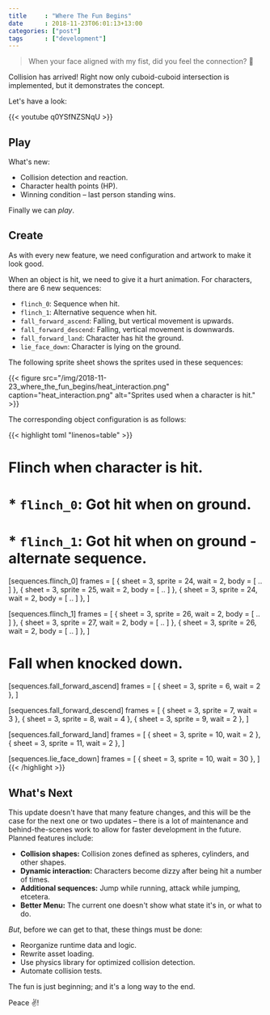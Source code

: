 ```yaml
---
title     : "Where The Fun Begins"
date      : 2018-11-23T06:01:13+13:00
categories: ["post"]
tags      : ["development"]
---
```


> When your face aligned with my fist, did you feel the connection? :punch:

Collision has arrived! Right now only cuboid-cuboid intersection is implemented, but it demonstrates the concept.

Let's have a look:

{{< youtube q0YSfNZSNqU >}}

## Play

What's new:

* Collision detection and reaction.
* Character health points (HP).
* Winning condition &ndash; last person standing wins.

Finally we can *play*.

## Create

As with every new feature, we need configuration and artwork to make it look good.

When an object is hit, we need to give it a hurt animation. For characters, there are 6 new sequences:

* `flinch_0`: Sequence when hit.
* `flinch_1`: Alternative sequence when hit.
* `fall_forward_ascend`: Falling, but vertical movement is upwards.
* `fall_forward_descend`: Falling, vertical movement is downwards.
* `fall_forward_land`: Character has hit the ground.
* `lie_face_down`: Character is lying on the ground.

The following sprite sheet shows the sprites used in these sequences:

{{< figure src="/img/2018-11-23_where_the_fun_begins/heat_interaction.png" caption="heat_interaction.png" alt="Sprites used when a character is hit." >}}

The corresponding object configuration is as follows:

{{< highlight toml "linenos=table" >}}
# Flinch when character is hit.
#
# * `flinch_0`: Got hit when on ground.
# * `flinch_1`: Got hit when on ground - alternate sequence.
[sequences.flinch_0]
  frames = [
    { sheet = 3, sprite = 24, wait = 2, body = [ .. ] },
    { sheet = 3, sprite = 25, wait = 2, body = [ .. ] },
    { sheet = 3, sprite = 24, wait = 2, body = [ .. ] },
  ]

[sequences.flinch_1]
  frames = [
    { sheet = 3, sprite = 26, wait = 2, body = [ .. ] },
    { sheet = 3, sprite = 27, wait = 2, body = [ .. ] },
    { sheet = 3, sprite = 26, wait = 2, body = [ .. ] },
  ]

# Fall when knocked down.
[sequences.fall_forward_ascend]
  frames = [
    { sheet = 3, sprite = 6, wait = 2 },
  ]

[sequences.fall_forward_descend]
  frames = [
    { sheet = 3, sprite = 7, wait = 3 },
    { sheet = 3, sprite = 8, wait = 4 },
    { sheet = 3, sprite = 9, wait = 2 },
  ]

[sequences.fall_forward_land]
  frames = [
    { sheet = 3, sprite = 10, wait = 2 },
    { sheet = 3, sprite = 11, wait = 2 },
  ]

[sequences.lie_face_down]
  frames = [
    { sheet = 3, sprite = 10, wait = 30 },
  ]
{{< /highlight >}}

## What's Next

This update doesn't have that many feature changes, and this will be the case for the next one or two updates &ndash; there is a lot of maintenance and behind-the-scenes work to allow for faster development in the future. Planned features include:

* **Collision shapes:** Collision zones defined as spheres, cylinders, and other shapes.
* **Dynamic interaction:** Characters become dizzy after being hit a number of times.
* **Additional sequences:** Jump while running, attack while jumping, etcetera.
* **Better Menu:** The current one doesn't show what state it's in, or what to do.

*But*, before we can get to that, these things must be done:

* Reorganize runtime data and logic.
* Rewrite asset loading.
* Use physics library for optimized collision detection.
* Automate collision tests.

The fun is just beginning; and it's a long way to the end.

Peace :v:!
